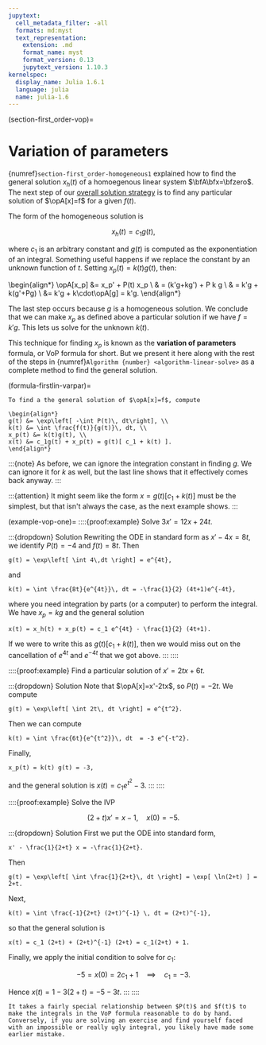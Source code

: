 ```yaml
---
jupytext:
  cell_metadata_filter: -all
  formats: md:myst
  text_representation:
    extension: .md
    format_name: myst
    format_version: 0.13
    jupytext_version: 1.10.3
kernelspec:
  display_name: Julia 1.6.1
  language: julia
  name: julia-1.6
---
```

(section-first_order-vop)=
# Variation of parameters

{numref}`section-first_order-homogeneous1` explained how to find the general solution $x_h(t)$ of a homoegenous linear system $\bfA\bfx=\bfzero$. The next step of our [overall solution strategy](algorithm-linear-solve) is to find any particular solution of $\opA[x]=f$ for a given $f(t)$.

The form of the homogeneous solution is

$$
x_h(t) = c_1 g(t),
$$

where $c_1$ is an arbitrary constant and $g(t)$ is computed as the exponentiation of an integral. Something useful happens if we replace the constant by an unknown function of $t$. Setting $x_p(t)=k(t)g(t)$, then:

\begin{align*}
\opA[x_p] &= x_p' + P(t) x_p \\ 
& = (k'g+kg') + P k g \\ 
& = k'g + k(g'+Pg) \\ 
&= k'g + k\cdot\opA[g] = k'g.
\end{align*}

The last step occurs because $g$ is a homogeneous solution. We conclude that we can make $x_p$ as defined above a particular solution if we have $f=k'g$. This lets us solve for the unknown $k(t)$. 

This technique for finding $x_p$ is known as the **variation of parameters** formula, or VoP formula for short. But we present it here along with the rest of the steps in {numref}`Algorithm {number} <algorithm-linear-solve>` as a complete method to find the general solution.

(formula-firstlin-varpar)=
````{proof:formula} Variation of parameters (VoP)
To find a the general solution of $\opA[x]=f$, compute

\begin{align*}
g(t) &= \exp\left[ -\int P(t)\, dt\right], \\ 
k(t) &= \int \frac{f(t)}{g(t)}\, dt, \\
x_p(t) &= k(t)g(t), \\
x(t) &= c_1g(t) + x_p(t) = g(t)[ c_1 + k(t) ].
\end{align*}
````

:::{note}
As before, we can ignore the integration constant in finding $g$. We can ignore it for $k$ as well, but the last line shows that it effectively comes back anyway.
:::

:::{attention}
It might seem like the form $x=g(t)[c_1 + k(t)]$ must be the simplest, but that isn't always the case, as the next example shows.
:::

(example-vop-one)=
::::{proof:example}
Solve $3x'=12x+24t$.

:::{dropdown} Solution
Rewriting the ODE in standard form as $x'-4x=8t$, we identify $P(t)=-4$ and $f(t)=8t$. Then

```{math}
g(t) = \exp\left[ \int 4\,dt \right] = e^{4t},
```

and

```{math}
k(t) = \int \frac{8t}{e^{4t}}\, dt = -\frac{1}{2} (4t+1)e^{-4t},
```

where you need integration by parts (or a computer) to perform the integral. We have $x_p=kg$ and the general solution 

```{math}
x(t) = x_h(t) + x_p(t) = c_1 e^{4t} - \frac{1}{2} (4t+1).
```

If we were to write this as $g(t)[c_1 + k(t)]$, then we would miss out on the cancellation of $e^{4t}$ and $e^{-4t}$ that we got above.
:::
::::

::::{proof:example}
Find a particular solution of $x'= 2t x + 6t$. 

:::{dropdown} Solution
Note that $\opA[x]=x'-2tx$, so $P(t)=-2t$. We compute

```{math}
g(t) = \exp\left[ \int 2t\, dt \right] = e^{t^2}.
```

Then we can compute

```{math}
k(t) = \int \frac{6t}{e^{t^2}}\, dt  = -3 e^{-t^2}.
```

Finally,

```{math}
x_p(t) = k(t) g(t) = -3,
```

and the general solution is $x(t)=c_1 e^{t^2}-3$.
:::
::::


::::{proof:example}
Solve the IVP

$$
(2+t) x'= x - 1, \quad x(0) = -5.
$$

:::{dropdown} Solution
First we put the ODE into standard form,

```{math}
x' - \frac{1}{2+t} x = -\frac{1}{2+t}.
```

Then

```{math}
g(t) = \exp\left[ \int \frac{1}{2+t}\, dt \right] = \exp[ \ln(2+t) ] = 2+t.
```

Next,

```{math}
k(t) = \int \frac{-1}{2+t} (2+t)^{-1} \, dt = (2+t)^{-1},
```

so that the general solution is

```{math}
x(t) = c_1 (2+t) + (2+t)^{-1} (2+t) = c_1(2+t) + 1.
```

Finally, we apply the initial condition to solve for $c_1$:

$$
-5 = x(0) = 2c_1+1 \quad \implies \quad c_1=-3.
$$

Hence $x(t) = 1-3(2+t) = -5-3t.$
:::
::::

```{attention}
It takes a fairly special relationship between $P(t)$ and $f(t)$ to make the integrals in the VoP formula reasonable to do by hand. Conversely, if you are solving an exercise and find yourself faced with an impossible or really ugly integral, you likely have made some earlier mistake. 
```
